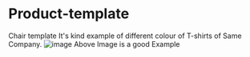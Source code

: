 # Product-template
Chair template
It's kind example of different colour of T-shirts of Same Company.
![image](https://user-images.githubusercontent.com/89846475/215349306-9189a88d-353b-48ca-9346-5c1671a635dd.png)
Above Image is a good Example
